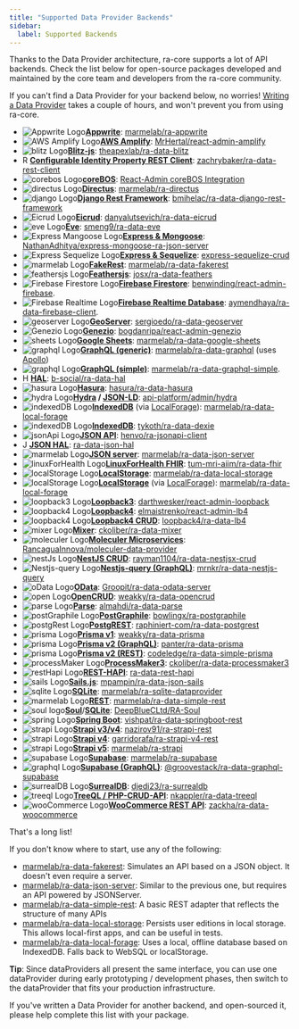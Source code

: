 ```yaml
---
title: "Supported Data Provider Backends"
sidebar:
  label: Supported Backends
---
```


Thanks to the Data Provider architecture, ra-core supports a lot of API backends. Check the list below for open-source packages developed and maintained by the core team and developers from the ra-core community.

If you can't find a Data Provider for your backend below, no worries! [Writing a Data Provider](./DataProviderWriting.md) takes a couple of hours, and won't prevent you from using ra-core.

<div class="providers-list" markdown="1">

* ![Appwrite Logo](../../img/backend-logos/appwrite.svg "Appwrite Logo")**[Appwrite](https://appwrite.io/)**: [marmelab/ra-appwrite](https://github.com/marmelab/ra-appwrite)
* ![AWS Amplify Logo](../../img/backend-logos/amplify.svg "AWS Amplify Logo")**[AWS Amplify](https://docs.amplify.aws)**: [MrHertal/react-admin-amplify](https://github.com/MrHertal/react-admin-amplify)
* ![blitz Logo](../../img/backend-logos/blitz.svg "blitz Logo")**[Blitz-js](https://blitzjs.com/docs)**: [theapexlab/ra-data-blitz](https://github.com/theapexlab/ra-data-blitz)
* <div class="flex">
    <span class="avatar">R</span>
    <b><a href="https://github.com/zachrybaker/ra-data-rest-client">Configurable Identity Property REST Client</a></b>: <a href="https://github.com/zachrybaker/ra-data-rest-client">zachrybaker/ra-data-rest-client</a>
  </div>
* ![corebos Logo](../../img/backend-logos/corebos.png "corebos Logo")**[coreBOS](https://corebos.com/)**: [React-Admin coreBOS Integration](https://github.com/coreBOS/reactadminportal)
* ![directus Logo](../../img/backend-logos/directus.svg "directus Logo")**[Directus](https://directus.io/)**: [marmelab/ra-directus](https://github.com/marmelab/ra-directus/blob/main/packages/ra-directus/Readme.md)
* ![django Logo](../../img/backend-logos/django.png "django Logo")**[Django Rest Framework](https://www.django-rest-framework.org/)**: [bmihelac/ra-data-django-rest-framework](https://github.com/bmihelac/ra-data-django-rest-framework)
* ![Eicrud Logo](../../img/backend-logos/eicrud.svg "EiCrud Logo")**[Eicrud](https://github.com/eicrud/eicrud)**: [danyalutsevich/ra-data-eicrud](https://github.com/danyalutsevich/ra-data-eicrud)
* ![eve Logo](../../img/backend-logos/eve.png "eve Logo")**[Eve](https://docs.python-eve.org/en/stable/)**: [smeng9/ra-data-eve](https://github.com/smeng9/ra-data-eve)
* ![Express Mangoose Logo](../../img/backend-logos/github.svg "Express Mangoose Logo")**[Express & Mongoose](https://github.com/NathanAdhitya/express-mongoose-ra-json-server)**: [NathanAdhitya/express-mongoose-ra-json-server](https://github.com/NathanAdhitya/express-mongoose-ra-json-server)
* ![Express Sequelize Logo](../../img/backend-logos/github.svg "Express Sequelize Logo")**[Express & Sequelize](https://github.com/lalalilo/express-sequelize-crud)**: [express-sequelize-crud](https://github.com/lalalilo/express-sequelize-crud)
* ![marmelab Logo](../../img/backend-logos/marmelab.png "marmelab Logo")**[FakeRest](https://github.com/marmelab/FakeRest)**: [marmelab/ra-data-fakerest](https://github.com/marmelab/react-admin/tree/master/packages/ra-data-fakerest)
* ![feathersjs Logo](../../img/backend-logos/feathersjs.svg "feathersjs Logo")**[Feathersjs](https://www.feathersjs.com/)**: [josx/ra-data-feathers](https://github.com/josx/ra-data-feathers)
* ![Firebase Firestore Logo](../../img/backend-logos/firebase.png "Firebase Firestore Logo")**[Firebase Firestore](https://firebase.google.com/docs/firestore)**: [benwinding/react-admin-firebase](https://github.com/benwinding/react-admin-firebase).
* ![Firebase Realtime Logo](../../img/backend-logos/firebase.png "Firebase Realtime Logo")**[Firebase Realtime Database](https://firebase.google.com/docs/database)**: [aymendhaya/ra-data-firebase-client](https://github.com/aymendhaya/ra-data-firebase-client).
* ![geoserver Logo](../../img/backend-logos/geoserver.png "geoserver Logo")**[GeoServer](https://geoserver.org/)**: [sergioedo/ra-data-geoserver](https://github.com/sergioedo/ra-data-geoserver)
* ![Genezio Logo](../../img/backend-logos/genezio.png "Genezio Logo")**[Genezio](https://genezio.com/)**: [bogdanripa/react-admin-genezio](https://github.com/bogdanripa/react-admin-genezio)
* ![sheets Logo](../../img/backend-logos/sheets.svg "sheets Logo")**[Google Sheets](https://www.google.com/sheets/about/)**: [marmelab/ra-data-google-sheets](https://github.com/marmelab/ra-data-google-sheets)
* ![graphql Logo](../../img/backend-logos/graphql.svg "graphql Logo")**[GraphQL (generic)](https://graphql.org/)**: [marmelab/ra-data-graphql](https://github.com/marmelab/react-admin/tree/master/packages/ra-data-graphql) (uses [Apollo](https://www.apollodata.com/))
* ![graphql Logo](../../img/backend-logos/graphql.svg "graphql Logo")**[GraphQL (simple)](https://graphql.org/)**: [marmelab/ra-data-graphql-simple](https://github.com/marmelab/react-admin/tree/master/packages/ra-data-graphql-simple).
* <div class="flex">
    <span class="avatar">H</span>
    <b><a href="https://stateless.co/hal_specification.html">HAL</a></b>: <a href="https://github.com/b-social/ra-data-hal">b-social/ra-data-hal</a>
  </div>
* ![hasura Logo](../../img/backend-logos/github.svg "hasura Logo")**[Hasura](https://github.com/hasura/graphql-engine)**: [hasura/ra-data-hasura](https://github.com/hasura/ra-data-hasura)
* ![hydra Logo](../../img/backend-logos/hydra.png "hydra Logo")**[Hydra](https://www.hydra-cg.com/) / [JSON-LD](https://json-ld.org/)**: [api-platform/admin/hydra](https://github.com/api-platform/admin/blob/master/src/hydra/dataProvider.ts)
* ![indexedDB Logo](../../img/backend-logos/indexedDB.png "indexedDB Logo")**[IndexedDB](https://developer.mozilla.org/en-US/docs/Web/API/IndexedDB_API)** (via [LocalForage](https://github.com/localForage/localForage)): [marmelab/ra-data-local-forage](https://github.com/marmelab/react-admin/tree/master/packages/ra-data-local-forage)
* ![indexedDB Logo](../../img/backend-logos/indexedDB.png "indexedDB Logo")**[IndexedDB](https://developer.mozilla.org/en-US/docs/Web/API/IndexedDB_API)**: [tykoth/ra-data-dexie](https://github.com/tykoth/ra-data-dexie)
* ![jsonApi Logo](../../img/backend-logos/jsonApi.jpg "jsonApi Logo")**[JSON API](https://jsonapi.org/)**: [henvo/ra-jsonapi-client](https://github.com/henvo/ra-jsonapi-client)
* <div class="flex">
    <span class="avatar">J</span>
    <b><a href="https://tools.ietf.org/html/draft-kelly-json-hal-08">JSON HAL</a></b>: <a href="https://www.npmjs.com/package/ra-data-json-hal">ra-data-json-hal</a>
  </div>
* ![marmelab Logo](../../img/backend-logos/marmelab.png "marmelab Logo")**[JSON server](https://github.com/typicode/json-server)**: [marmelab/ra-data-json-server](https://github.com/marmelab/react-admin/tree/master/packages/ra-data-json-server)
* ![linuxForHealth Logo](../../img/backend-logos/github.svg "linuxForHealth Logo")**[LinuxForHealth FHIR](https://github.com/LinuxForHealth/FHIR)**: [tum-mri-aiim/ra-data-fhir](https://gitlab.com/mri-tum/aiim/libs/ra-data-fhir)
* ![localStorage Logo](../../img/backend-logos/js.png "localStorage Logo")**[LocalStorage](https://developer.mozilla.org/en-US/docs/Web/API/Window/localStorage)**: [marmelab/ra-data-local-storage](https://github.com/marmelab/react-admin/tree/master/packages/ra-data-local-storage)
* ![localStorage Logo](../../img/backend-logos/js.png "localStorage Logo")**[LocalStorage](https://developer.mozilla.org/en-US/docs/Web/API/Window/localStorage)** (via [LocalForage](https://github.com/localForage/localForage)): [marmelab/ra-data-local-forage](https://github.com/marmelab/react-admin/tree/master/packages/ra-data-local-forage)
* ![loopback3 Logo](../../img/backend-logos/loopback3.svg "loopback3 Logo")**[Loopback3](https://loopback.io/lb3)**: [darthwesker/react-admin-loopback](https://github.com/darthwesker/react-admin-loopback)
* ![loopback4 Logo](../../img/backend-logos/loopback4.svg "loopback4 Logo")**[Loopback4](https://loopback.io/)**: [elmaistrenko/react-admin-lb4](https://github.com/elmaistrenko/react-admin-lb4)
* ![loopback4 Logo](../../img/backend-logos/loopback4.svg "loopback4 Logo")**[Loopback4 CRUD](https://github.com/loopback4/loopback-component-crud)**: [loopback4/ra-data-lb4](https://github.com/loopback4/ra-data-lb4)
* ![mixer Logo](../../img/backend-logos/github.svg "mixer Logo")**[Mixer](https://github.com/ckoliber/ra-data-mixer)**: [ckoliber/ra-data-mixer](https://github.com/ckoliber/ra-data-mixer)
* ![moleculer Logo](../../img/backend-logos/github.svg "moleculer Logo")**[Moleculer Microservices](https://github.com/RancaguaInnova/moleculer-data-provider)**: [RancaguaInnova/moleculer-data-provider](https://github.com/RancaguaInnova/moleculer-data-provider)
* ![nestJs Logo](../../img/backend-logos/nestjs.png "nestJs Logo")**[NestJS CRUD](https://github.com/nestjsx/crud)**: [rayman1104/ra-data-nestjsx-crud](https://github.com/rayman1104/ra-data-nestjsx-crud)
* ![Nestjs-query Logo](../../img/backend-logos/nestjs-query.svg "Nestjs-query Logo")**[Nestjs-query (GraphQL)](https://tripss.github.io/nestjs-query/)**: [mrnkr/ra-data-nestjs-query](https://github.com/mrnkr/ra-data-nestjs-query)
* ![oData Logo](../../img/backend-logos/odata.png "oData Logo")**[OData](https://www.odata.org/)**: [Groopit/ra-data-odata-server](https://github.com/Groopit/ra-data-odata-server)
* ![open Logo](../../img/backend-logos/open.png "open Logo")**[OpenCRUD](https://www.opencrud.org/)**: [weakky/ra-data-opencrud](https://github.com/Weakky/ra-data-opencrud)
* ![parse Logo](../../img/backend-logos/parse.png "parse Logo")**[Parse](https://parseplatform.org/)**: [almahdi/ra-data-parse](https://github.com/almahdi/ra-data-parse)
* ![postGraphile Logo](../../img/backend-logos/postgraphile.svg "postGraphile Logo")**[PostGraphile](https://www.graphile.org/postgraphile/)**: [bowlingx/ra-postgraphile](https://github.com/BowlingX/ra-postgraphile)
* ![postgRest Logo](../../img/backend-logos/postgRest.png "postgRest Logo")**[PostgREST](https://postgrest.org/)**: [raphiniert-com/ra-data-postgrest](https://github.com/raphiniert-com/ra-data-postgrest)
* ![prisma Logo](../../img/backend-logos/prisma.svg "prisma Logo")**[Prisma v1](https://v1.prisma.io/docs/1.34)**: [weakky/ra-data-prisma](https://github.com/weakky/ra-data-prisma)
* ![prisma Logo](../../img/backend-logos/prisma.svg "prisma Logo")**[Prisma v2 (GraphQL)](https://www.prisma.io/)**: [panter/ra-data-prisma](https://github.com/panter/ra-data-prisma)
* ![prisma Logo](../../img/backend-logos/prisma.svg "prisma Logo")**[Prisma v2 (REST)](https://www.npmjs.com/package/ra-data-simple-prisma)**: [codeledge/ra-data-simple-prisma](https://github.com/codeledge/ra-data-simple-prisma)
* ![processMaker Logo](../../img/backend-logos/processMaker.jpeg "processMaker Logo")**[ProcessMaker3](https://www.processmaker.com/)**: [ckoliber/ra-data-processmaker3](https://github.com/ckoliber/ra-data-processmaker3)
* ![restHapi Logo](../../img/backend-logos/github.svg "restHapi Logo")**[REST-HAPI](https://github.com/JKHeadley/rest-hapi)**: [ra-data-rest-hapi](https://github.com/mkg20001/ra-data-rest-hapi)
* ![sails Logo](../../img/backend-logos/sails.svg "sails Logo")**[Sails.js](https://sailsjs.com/)**: [mpampin/ra-data-json-sails](https://github.com/mpampin/ra-data-json-sails)
* ![sqlite Logo](../../img/backend-logos/sqlite.png "sqlite Logo")**[SQLite](https://www.sqlite.org/index.html)**: [marmelab/ra-sqlite-dataprovider](https://github.com/marmelab/ra-sqlite-dataprovider)
* ![marmelab Logo](../../img/backend-logos/marmelab.png "marmelab Logo")**[REST](https://en.wikipedia.org/wiki/Representational_state_transfer)**: [marmelab/ra-data-simple-rest](https://github.com/marmelab/react-admin/tree/master/packages/ra-data-simple-rest)
* ![soul logo](../../img/backend-logos/soul.png "Soul Logo")**[Soul](https://thevahidal.github.io/soul/)**/**[SQLite](https://www.sqlite.org/index.html)**: [DeepBlueCLtd/RA-Soul](https://github.com/DeepBlueCLtd/RA-Soul)
* ![spring Logo](../../img/backend-logos/spring.svg "spring Logo")**[Spring Boot](https://spring.io/projects/spring-boot)**: [vishpat/ra-data-springboot-rest](https://github.com/vishpat/ra-data-springboot-rest)
* ![strapi Logo](../../img/backend-logos/strapi.png "strapi Logo")**[Strapi v3/v4](https://strapi.io/)**: [nazirov91/ra-strapi-rest](https://github.com/nazirov91/ra-strapi-rest)
* ![strapi Logo](../../img/backend-logos/strapi.png "strapi Logo")**[Strapi v4](https://strapi.io/)**: [garridorafa/ra-strapi-v4-rest](https://github.com/garridorafa/ra-strapi-v4-rest)
* ![strapi Logo](../../img/backend-logos/strapi.png "strapi Logo")**[Strapi v5](https://strapi.io/)**: [marmelab/ra-strapi](https://github.com/marmelab/ra-strapi/tree/main/packages/ra-strapi)
* ![supabase Logo](../../img/backend-logos/supabase.svg "supabase Logo")**[Supabase](https://supabase.io/)**: [marmelab/ra-supabase](https://github.com/marmelab/ra-supabase/blob/main/packages/ra-supabase/README.md)
* ![graphql Logo](../../img/backend-logos/graphql.svg "graphql Logo")**[Supabase (GraphQL)](https://supabase.io/)**: [@groovestack/ra-data-graphql-supabase](https://github.com/maxschridde1494/ra-data-graphql-supabase)
* ![surrealDB Logo](../../img/backend-logos/surrealdb.svg "surrealDB Logo")**[SurrealDB](https://surrealdb.com/)**: [djedi23/ra-surrealdb](https://github.com/djedi23/ra-surrealdb)
* ![treeql Logo](../../img/backend-logos/treeql.png "treeql Logo")**[TreeQL / PHP-CRUD-API](https://treeql.org/)**: [nkappler/ra-data-treeql](https://github.com/nkappler/ra-data-treeql)
* ![wooCommerce Logo](../../img/backend-logos/wooCommerce.png "wooCommerce Logo")**[WooCommerce REST API](https://woocommerce.github.io/woocommerce-rest-api-docs)**: [zackha/ra-data-woocommerce](https://github.com/zackha/ra-data-woocommerce)

</div>

That's a long list!

If you don't know where to start, use any of the following:

* [marmelab/ra-data-fakerest](https://github.com/marmelab/react-admin/tree/master/packages/ra-data-fakerest): Simulates an API based on a JSON object. It doesn't even require a server.
* [marmelab/ra-data-json-server](https://github.com/marmelab/react-admin/tree/master/packages/ra-data-json-server): Similar to the previous one, but requires an API powered by JSONServer.
* [marmelab/ra-data-simple-rest](https://github.com/marmelab/react-admin/tree/master/packages/ra-data-simple-rest): A basic REST adapter that reflects the structure of many APIs
* [marmelab/ra-data-local-storage](https://github.com/marmelab/react-admin/tree/master/packages/ra-data-local-storage): Persists user editions in local storage. This allows local-first apps, and can be useful in tests.
* [marmelab/ra-data-local-forage](https://github.com/marmelab/react-admin/tree/master/packages/ra-data-local-forage): Uses a local, offline database based on IndexedDB. Falls back to WebSQL or localStorage.

**Tip**: Since dataProviders all present the same interface, you can use one dataProvider during early prototyping / development phases, then switch to the dataProvider that fits your production infrastructure.

If you've written a Data Provider for another backend, and open-sourced it, please help complete this list with your package.
